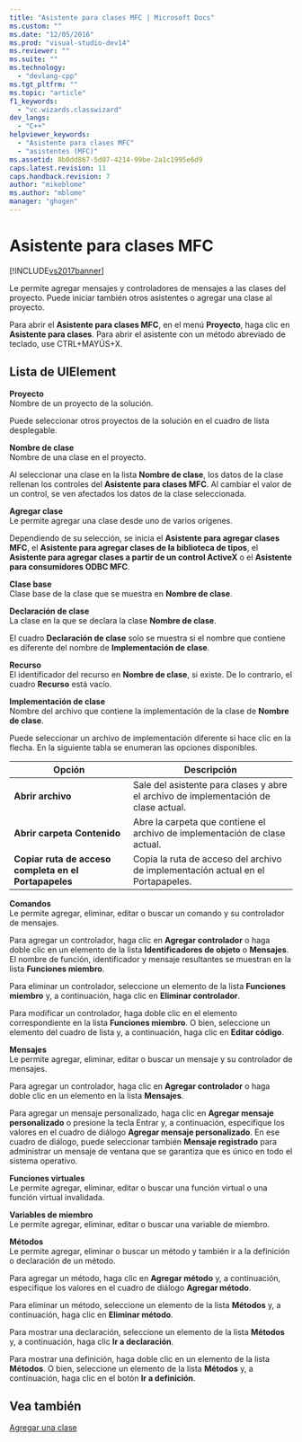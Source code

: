 ```yaml
---
title: "Asistente para clases MFC | Microsoft Docs"
ms.custom: ""
ms.date: "12/05/2016"
ms.prod: "visual-studio-dev14"
ms.reviewer: ""
ms.suite: ""
ms.technology: 
  - "devlang-cpp"
ms.tgt_pltfrm: ""
ms.topic: "article"
f1_keywords: 
  - "vc.wizards.classwizard"
dev_langs: 
  - "C++"
helpviewer_keywords: 
  - "Asistente para clases MFC"
  - "asistentes (MFC)"
ms.assetid: 8b0dd867-5d07-4214-99be-2a1c1995e6d9
caps.latest.revision: 11
caps.handback.revision: 7
author: "mikeblome"
ms.author: "mblome"
manager: "ghogen"
---
```

# Asistente para clases MFC
[!INCLUDE[vs2017banner](../../assembler/inline/includes/vs2017banner.md)]

Le permite agregar mensajes y controladores de mensajes a las clases del proyecto.  Puede iniciar también otros asistentes o agregar una clase al proyecto.  
  
 Para abrir el **Asistente para clases MFC**, en el menú **Proyecto**, haga clic en **Asistente para clases**.  Para abrir el asistente con un método abreviado de teclado, use CTRL\+MAYÚS\+X.  
  
## Lista de UIElement  
 **Proyecto**  
 Nombre de un proyecto de la solución.  
  
 Puede seleccionar otros proyectos de la solución en el cuadro de lista desplegable.  
  
 **Nombre de clase**  
 Nombre de una clase en el proyecto.  
  
 Al seleccionar una clase en la lista **Nombre de clase**, los datos de la clase rellenan los controles del **Asistente para clases MFC**.  Al cambiar el valor de un control, se ven afectados los datos de la clase seleccionada.  
  
 **Agregar clase**  
 Le permite agregar una clase desde uno de varios orígenes.  
  
 Dependiendo de su selección, se inicia el **Asistente para agregar clases MFC**, el **Asistente para agregar clases de la biblioteca de tipos**, el **Asistente para agregar clases a partir de un control ActiveX** o el **Asistente para consumidores ODBC MFC**.  
  
 **Clase base**  
 Clase base de la clase que se muestra en **Nombre de clase**.  
  
 **Declaración de clase**  
 La clase en la que se declara la clase **Nombre de clase**.  
  
 El cuadro **Declaración de clase** solo se muestra si el nombre que contiene es diferente del nombre de **Implementación de clase**.  
  
 **Recurso**  
 El identificador del recurso en **Nombre de clase**, si existe.  De lo contrario, el cuadro **Recurso** está vacío.  
  
 **Implementación de clase**  
 Nombre del archivo que contiene la implementación de la clase de **Nombre de clase**.  
  
 Puede seleccionar un archivo de implementación diferente si hace clic en la flecha.  En la siguiente tabla se enumeran las opciones disponibles.  
  
|Opción|Descripción|  
|------------|-----------------|  
|**Abrir archivo**|Sale del asistente para clases y abre el archivo de implementación de clase actual.|  
|**Abrir carpeta Contenido**|Abre la carpeta que contiene el archivo de implementación de clase actual.|  
|**Copiar ruta de acceso completa en el Portapapeles**|Copia la ruta de acceso del archivo de implementación actual en el Portapapeles.|  
  
 **Comandos**  
 Le permite agregar, eliminar, editar o buscar un comando y su controlador de mensajes.  
  
 Para agregar un controlador, haga clic en **Agregar controlador** o haga doble clic en un elemento de la lista **Identificadores de objeto** o **Mensajes**.  El nombre de función, identificador y mensaje resultantes se muestran en la lista **Funciones miembro**.  
  
 Para eliminar un controlador, seleccione un elemento de la lista **Funciones miembro** y, a continuación, haga clic en **Eliminar controlador**.  
  
 Para modificar un controlador, haga doble clic en el elemento correspondiente en la lista **Funciones miembro**.  O bien, seleccione un elemento del cuadro de lista y, a continuación, haga clic en **Editar código**.  
  
 **Mensajes**  
 Le permite agregar, eliminar, editar o buscar un mensaje y su controlador de mensajes.  
  
 Para agregar un controlador, haga clic en **Agregar controlador** o haga doble clic en un elemento en la lista **Mensajes**.  
  
 Para agregar un mensaje personalizado, haga clic en **Agregar mensaje personalizado** o presione la tecla Entrar y, a continuación, especifique los valores en el cuadro de diálogo **Agregar mensaje personalizado**.  En ese cuadro de diálogo, puede seleccionar también **Mensaje registrado** para administrar un mensaje de ventana que se garantiza que es único en todo el sistema operativo.  
  
 **Funciones virtuales**  
 Le permite agregar, eliminar, editar o buscar una función virtual o una función virtual invalidada.  
  
 **Variables de miembro**  
 Le permite agregar, eliminar, editar o buscar una variable de miembro.  
  
 **Métodos**  
 Le permite agregar, eliminar o buscar un método y también ir a la definición o declaración de un método.  
  
 Para agregar un método, haga clic en **Agregar método** y, a continuación, especifique los valores en el cuadro de diálogo **Agregar método**.  
  
 Para eliminar un método, seleccione un elemento de la lista **Métodos** y, a continuación, haga clic en **Eliminar método**.  
  
 Para mostrar una declaración, seleccione un elemento de la lista **Métodos** y, a continuación, haga clic **Ir a declaración**.  
  
 Para mostrar una definición, haga doble clic en un elemento de la lista **Métodos**.  O bien, seleccione un elemento de la lista **Métodos** y, a continuación, haga clic en el botón **Ir a definición**.  
  
## Vea también  
 [Agregar una clase](../../ide/adding-a-class-visual-cpp.md)